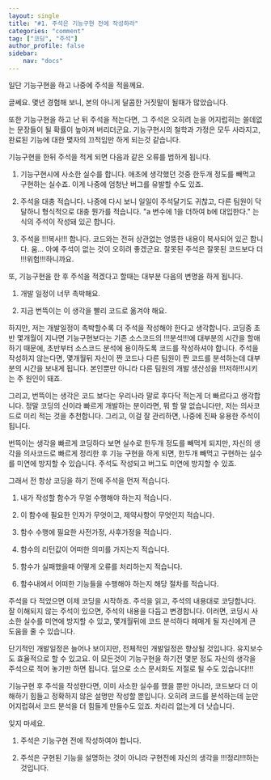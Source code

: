 ```yaml
---
layout: single
title: "#1. 주석은 기능구현 전에 작성하라"
categories: "comment"
tag: ["코딩", "주석"]
author_profile: false
sidebar: 
    nav: "docs"
---
```


일단 기능구현을 하고 나중에 주석을 적을께요.

글쎄요. 몇년 경험해 보니, 본의 아니게 달콤한 거짓말이 될때가 많았습니다.

또한 기능구현을 하고 난 뒤 주석을 적는다면, 그 주석은 오히려 눈을 어지럽히는 쓸데없는 문장들이 될 확률이 높아져 버리더군요. 기능구현시의 철학과 가정은 모두 사라지고, 완료된 기능에 대한 몇자의 끄적임만 하게 되는것 같습니다.

기능구현을 한뒤 주석을 적게 되면 다음과 같은 오류를 범하게 됩니다.

1. 기능구현시에 사소한 실수를 합니다. 애초에 생각했던 것중 한두개 정도를 빼먹고 구현하는 실수죠. 이게 나중에 엄청난 버그를 유발할 수도 있죠.

2. 주석을 대충 적습니다. 나중에 다시 보니 일일이 주석달기도 귀찮고, 다른 팀원이 닥달하니 형식적으로 대충 뭔가를 적습니다. "a 변수에 1을 더하여 b에 대입한다." 는 식의 주석이 작성돼 있곤 합니다.

3. 주석을 !!!복사!!! 합니다. 코드와는 전혀 상관없는 엉뚱한 내용이 복사되어 있곤 합니다. 움... 아예 주석이 없는 것이 오히려 좋겠군요. 잘못된 주석은 잘못된 코드보다 더 !!!위험!!!하니까요.
 
또, 기능구현을 한 후 주석을 적겠다고 할때는 대부분 다음의 변명을 하게 됩니다.

1. 개발 일정이 너무 촉박해요.

2. 지금 번뜩이는 이 생각을 빨리 코드로 옮겨야 해요.

하지만, 저는 개발일정이 촉박할수록 더 주석을 작성해야 한다고 생각합니다. 코딩중 초반 몇개월이 지나면 기능구현보다는 기존 소스코드의 !!!분석!!!에 대부분의 시간을 할애하기 때문에, 초반부터 소스코드 분석에 용이하도록 코드를 작성하셔야 합니다. 주석을 작성하지 않는다면, 몇개월뒤 자신이 짠 코드나 다른 팀원이 짠 코드를 분석하는데 대부분의 시간을 보내게 됩니다. 본인뿐만 아니라 다른 팀원의 개발 생산성을 !!!저하!!!시키는 주 원인이 돼죠.

그리고, 번뜩이는 생각은 코드 보다는 우리나라 말로 후다닥 적는게 더 빠르다고 생각합니다. 정말 코딩의 신이라 빠르게 개발하는 분이라면, 뭐 할 말 없습니다만, 저는 의사코드로 미리 적는 것을 추천합니다. 그리고, 이걸 잘 관리하면, 나중에 진짜 유용한 주석이 됩니다.

번뜩이는 생각을 빠르게 코딩하다 보면 실수로 한두개 정도를 빼먹게 되지만, 자신의 생각을 의사코드로 빠르게 정리한 후 기능 구현을 하게 되면, 한두개 빼먹고 구현하는 실수를 미연에 방지할 수 있습니다. 주석도 작성되고 버그도 미연에 방지할 수 있죠.

그래서 전 항상 코딩을 하기 전에 주석을 먼저 적습니다.

1. 내가 작성할 함수가 무얼 수행해야 하는지 적습니다.

2. 이 함수에 필요한 인자가 무엇이고, 제약사항이 무엇인지 적습니다.

3. 함수 수행에 필요한 사전가정, 사후가정을 적습니다.

4. 함수의 리턴값이 어떠한 의미를 가지는지 적습니다.

5. 함수가 실패했을때 어떻게 오류를 처리하는지 적습니다.

6. 함수내에서 어떠한 기능들을 수행해야 하는지 해당 절차를 적습니다.

주석을 다 적었으면 이제 코딩을 시작하죠. 주석을 읽고, 주석의 내용대로 코딩합니다. 잘 이해되지 않는 주석이 있으면, 주석의 내용을 다듬고 변경합니다. 이러면, 코딩시 사소한 실수를 미연에 방지할 수 있고, 몇개월뒤에 코드 분석하다 헤매게 될 자신에게 큰 도움을 줄 수 있습니다. 

단기적인 개발일정은 늘어나 보이지만, 전체적인 개발일정은 향상될 것입니다. 유지보수도 효율적으로 할 수 있고요. 이 모든것이 기능구현을 하기전 몇분 정도 자신의 생각을 주석으로 적어 놓기만 하면 됩니다. 덤으로 소스 문서화도 저절로 될 수도 있습니다!!!

기능구현 후 주석을 작성한다면, 이미 사소한 실수를 했을 뿐만 아니라, 코드보다 더 이해하기 힘들고 정확하지 않은 설명만 작성할 뿐입니다. 오히려 코드를 분석하는데 눈만 어지럽혀서 코드 분석을 더 힘들게 만들수도 있죠. 차라리 없는게 더 낫습니다.

잊지 마세요.

1. 주석은 기능구현 전에 작성하여야 합니다.

2. 주석은 구현된 기능을 설명하는 것이 아니라 구현전에 자신의 생각을 !!!정리!!!하는 것입니다.
